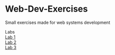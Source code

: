 # Web-Dev-Exercises
Small exercises made for web systems development

Labs <br />
<a href="https://ajcastan0103.github.io/Web-Dev-Exercises/lab01" target="_blank">Lab 1</a> <br />
<a href="https://ajcastan0103.github.io/Web-Dev-Exercises/Lab02/lab02" target="_blank">Lab 2</a> <br />
<a href="https://ajcastan0103.github.io/Web-Dev-Exercises/Lab03/lab03c.html" target="_blank">Lab 3</a> <br />

